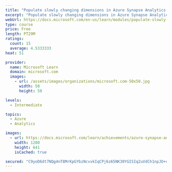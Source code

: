 ```yaml
---
title: "Populate slowly changing dimensions in Azure Synapse Analytics pipelines"
excerpt: "Populate slowly changing dimensions in Azure Synapse Analytics pipelines"
webUrl: https://docs.microsoft.com/en-us/learn/modules/populate-slowly-changing-dimensions-azure-synapse-analytics-pipelines/
type: course
price: Free
length: PT29M
ratings:
  count: 15
  average: 4.5333333
heat: 51

provider:
  name: Microsoft Learn
  domain: microsoft.com
  images:
    - url: /assets/images/organizations/microsoft.com-50x50.jpg
      width: 50
      height: 50

levels:
  - Intermediate

topics:
  - Azure
  - Analytics

images:
  - url: https://docs.microsoft.com/learn/achievements/azure-synapse-analytics-pipelines-social.png
    width: 1280
    height: 641
    isCached: true

secured: "C9yoD6dt7NQg4nT8MrKpGYbzNcvvkIqCPj6z65NK30YGISIq2uVdCh1npJO+qFxnZ16g29QdDAdga18E4dar9fGvWRNLcdnkoSkB81MUyISih9YNZPKBlC6Wr3GjziJ8wU8odIIN7cgSJvjSepwSXUrtzq5eOarcX0rN0uem51MXoV+6r2qWXt4RX/r+g5SubmQ3VRHBkO/eLJ9LcEW1X0zh1CgQXFAMjx/MM0GpmktzF8GP5RX9uHWfHtYY+xg1V7tASxjuItk7wF5+4LtF52XWrIq+Nyd2gdFJZAtWsNXJdJpJftoo4elbwSxm//JKMH4Hk8Rq2eD0a5a2Imw8XkOW7ngKqTCfEkLzWjunKpDYfv/xrGZX00fN8J9FIghjr/AYtefJecQpj4RIuxcCiWHHl4jEYyNOkhSFW3AOCS0=;TncP1955cB3FSSeXp1D0cw=="
---
```


